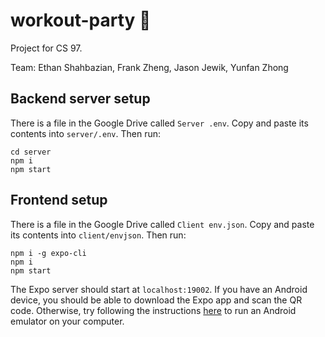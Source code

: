 # workout-party 🥳

Project for CS 97.

Team: Ethan Shahbazian, Frank Zheng, Jason Jewik, Yunfan Zhong

## Backend server setup

There is a file in the Google Drive called `Server .env`. Copy and paste its
contents into `server/.env`. Then run:

```
cd server
npm i
npm start
```

## Frontend setup

There is a file in the Google Drive called `Client env.json`. Copy and paste its contents into `client/envjson`. Then run:

```
npm i -g expo-cli
npm i
npm start
```

The Expo server should start at `localhost:19002`. If you have an Android device, you should be able to download the Expo app and scan the QR code. Otherwise, try following the instructions [here](https://docs.expo.io/workflow/android-studio-emulator/) to run an Android emulator on your computer.
